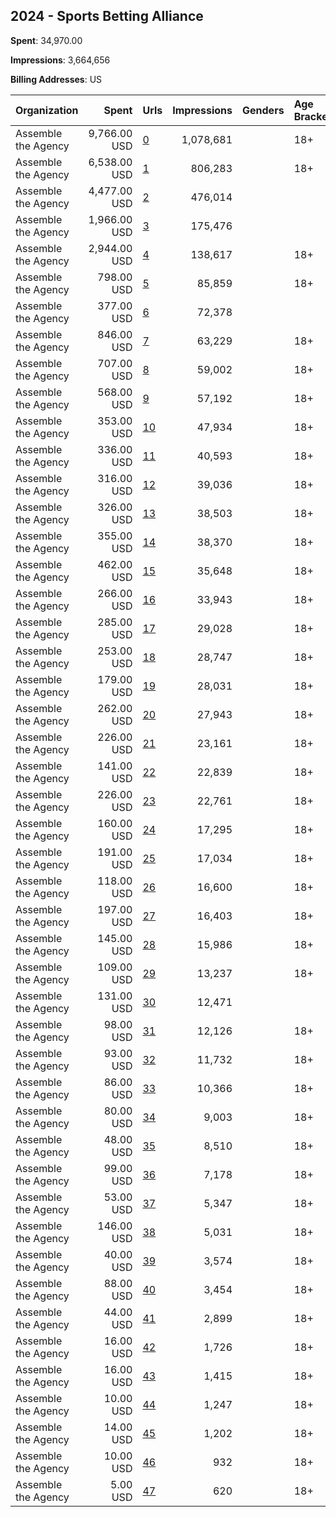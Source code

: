 ## 2024 - Sports Betting Alliance 
**Spent**: 34,970.00

**Impressions**: 3,664,656

**Billing Addresses**: US

|Organization|Spent|Urls|Impressions|Genders|Age Brackets|Country Codes|
|:---|---:|:---|---:|:---|:---|:---|
|Assemble the Agency|9,766.00 USD|[0](https://www.snap.com/political-ads/asset/793e79fe889a6a1f91576ec376adea80d53ea63680215f30ff72c7c2d45613b3?mediaType=png)|1,078,681||18+|united states|
|Assemble the Agency|6,538.00 USD|[1](https://www.snap.com/political-ads/asset/50085d84557151589c341ceb4b08ffa21ddf46e738b9d8a786ea180e5e35f291?mediaType=mp4)|806,283||18+|united states|
|Assemble the Agency|4,477.00 USD|[2](https://www.snap.com/political-ads/asset/8525b7f05a1415f3d6a38f77890a145408090540912ed25e9e175fd5c0579470?mediaType=jpeg)|476,014|||united states|
|Assemble the Agency|1,966.00 USD|[3](https://www.snap.com/political-ads/asset/7baac1b25eaf25bd24d3e0062e5afc73200a0abd2271997262e3dd09b414062c?mediaType=mp4)|175,476|||united states|
|Assemble the Agency|2,944.00 USD|[4](https://www.snap.com/political-ads/asset/098b3a697f6371854ca4a358232ca3203d076a2306579b250b3830d289c96cf3?mediaType=jpg)|138,617||18+|united states|
|Assemble the Agency|798.00 USD|[5](https://www.snap.com/political-ads/asset/ac14551c7e5ac1434742e99e3a582866dbb9ff62671b739808a51d2de8c0ab23?mediaType=png)|85,859||18+|united states|
|Assemble the Agency|377.00 USD|[6](https://www.snap.com/political-ads/asset/38a44ccc8dee900629f5cc2aa3900403ee20292ccd147e97f9b128dcc58cc10f?mediaType=jpg)|72,378|||united states|
|Assemble the Agency|846.00 USD|[7](https://www.snap.com/political-ads/asset/e172401ced21c9cb0ce456bf902519cc11c8d54a5645fd0237f300e10f228877?mediaType=mp4)|63,229||18+|united states|
|Assemble the Agency|707.00 USD|[8](https://www.snap.com/political-ads/asset/8d3ea9eb638d0b6e5af8503080624b901850659fa982b5f8fc9b8e58f97c256c?mediaType=png)|59,002||18+|united states|
|Assemble the Agency|568.00 USD|[9](https://www.snap.com/political-ads/asset/3b7d6b0f58a5c5e650f58084b3946575638bff840ddc1ac3ff1bcb623590b119?mediaType=mp4)|57,192||18+|united states|
|Assemble the Agency|353.00 USD|[10](https://www.snap.com/political-ads/asset/628f1c1c1d03695315e35adaf8c83a92f0513146f65da2d16c672c6a506fba23?mediaType=jpg)|47,934||18+|united states|
|Assemble the Agency|336.00 USD|[11](https://www.snap.com/political-ads/asset/628f1c1c1d03695315e35adaf8c83a92f0513146f65da2d16c672c6a506fba23?mediaType=jpg)|40,593||18+|united states|
|Assemble the Agency|316.00 USD|[12](https://www.snap.com/political-ads/asset/628f1c1c1d03695315e35adaf8c83a92f0513146f65da2d16c672c6a506fba23?mediaType=jpg)|39,036||18+|united states|
|Assemble the Agency|326.00 USD|[13](https://www.snap.com/political-ads/asset/628f1c1c1d03695315e35adaf8c83a92f0513146f65da2d16c672c6a506fba23?mediaType=jpg)|38,503||18+|united states|
|Assemble the Agency|355.00 USD|[14](https://www.snap.com/political-ads/asset/628f1c1c1d03695315e35adaf8c83a92f0513146f65da2d16c672c6a506fba23?mediaType=jpg)|38,370||18+|united states|
|Assemble the Agency|462.00 USD|[15](https://www.snap.com/political-ads/asset/ae9513d2a88c0f8fec11c4772f14f64fee6f864146cabb5e257ef5a6676b3d1c?mediaType=mp4)|35,648||18+|united states|
|Assemble the Agency|266.00 USD|[16](https://www.snap.com/political-ads/asset/9cccc0fcd35491b771f6e90f402864a336266ff0718ffa44cb2ccea08fb010b9?mediaType=jpg)|33,943||18+|united states|
|Assemble the Agency|285.00 USD|[17](https://www.snap.com/political-ads/asset/5d4413c9744e0df5a22bd1869a22c2bf7a99c2902b28012a7de0e64cd71669f8?mediaType=jpeg)|29,028||18+|united states|
|Assemble the Agency|253.00 USD|[18](https://www.snap.com/political-ads/asset/9cccc0fcd35491b771f6e90f402864a336266ff0718ffa44cb2ccea08fb010b9?mediaType=jpg)|28,747||18+|united states|
|Assemble the Agency|179.00 USD|[19](https://www.snap.com/political-ads/asset/30d3ed5eb52c38a4f1cb703b0c2ddd5b08857c371775b2589027b88d342c0d4a?mediaType=jpg)|28,031||18+|united states|
|Assemble the Agency|262.00 USD|[20](https://www.snap.com/political-ads/asset/9cccc0fcd35491b771f6e90f402864a336266ff0718ffa44cb2ccea08fb010b9?mediaType=jpg)|27,943||18+|united states|
|Assemble the Agency|226.00 USD|[21](https://www.snap.com/political-ads/asset/9cccc0fcd35491b771f6e90f402864a336266ff0718ffa44cb2ccea08fb010b9?mediaType=jpg)|23,161||18+|united states|
|Assemble the Agency|141.00 USD|[22](https://www.snap.com/political-ads/asset/30d3ed5eb52c38a4f1cb703b0c2ddd5b08857c371775b2589027b88d342c0d4a?mediaType=jpg)|22,839||18+|united states|
|Assemble the Agency|226.00 USD|[23](https://www.snap.com/political-ads/asset/ac2e59d7d209550acc026dc404143c852192ea202594534b8c6347889733b746?mediaType=mp4)|22,761||18+|united states|
|Assemble the Agency|160.00 USD|[24](https://www.snap.com/political-ads/asset/9cccc0fcd35491b771f6e90f402864a336266ff0718ffa44cb2ccea08fb010b9?mediaType=jpg)|17,295||18+|united states|
|Assemble the Agency|191.00 USD|[25](https://www.snap.com/political-ads/asset/9cccc0fcd35491b771f6e90f402864a336266ff0718ffa44cb2ccea08fb010b9?mediaType=jpg)|17,034||18+|united states|
|Assemble the Agency|118.00 USD|[26](https://www.snap.com/political-ads/asset/30d3ed5eb52c38a4f1cb703b0c2ddd5b08857c371775b2589027b88d342c0d4a?mediaType=jpg)|16,600||18+|united states|
|Assemble the Agency|197.00 USD|[27](https://www.snap.com/political-ads/asset/b8921035540ecd512b54df20fefdeac62d742d4df3e893548d115ef94be28b1c?mediaType=jpeg)|16,403||18+|united states|
|Assemble the Agency|145.00 USD|[28](https://www.snap.com/political-ads/asset/628f1c1c1d03695315e35adaf8c83a92f0513146f65da2d16c672c6a506fba23?mediaType=jpg)|15,986||18+|united states|
|Assemble the Agency|109.00 USD|[29](https://www.snap.com/political-ads/asset/30d3ed5eb52c38a4f1cb703b0c2ddd5b08857c371775b2589027b88d342c0d4a?mediaType=jpg)|13,237||18+|united states|
|Assemble the Agency|131.00 USD|[30](https://www.snap.com/political-ads/asset/8525b7f05a1415f3d6a38f77890a145408090540912ed25e9e175fd5c0579470?mediaType=jpeg)|12,471|||united states|
|Assemble the Agency|98.00 USD|[31](https://www.snap.com/political-ads/asset/9747a9f4833425c8f43cda1f203829577c0bb04be22f7f492a3cbab0082a4a03?mediaType=jpeg)|12,126||18+|united states|
|Assemble the Agency|93.00 USD|[32](https://www.snap.com/political-ads/asset/30d3ed5eb52c38a4f1cb703b0c2ddd5b08857c371775b2589027b88d342c0d4a?mediaType=jpg)|11,732||18+|united states|
|Assemble the Agency|86.00 USD|[33](https://www.snap.com/political-ads/asset/5d4413c9744e0df5a22bd1869a22c2bf7a99c2902b28012a7de0e64cd71669f8?mediaType=jpeg)|10,366||18+|united states|
|Assemble the Agency|80.00 USD|[34](https://www.snap.com/political-ads/asset/30d3ed5eb52c38a4f1cb703b0c2ddd5b08857c371775b2589027b88d342c0d4a?mediaType=jpg)|9,003||18+|united states|
|Assemble the Agency|48.00 USD|[35](https://www.snap.com/political-ads/asset/6b5efde9c7c3e801d0d6f834e1ec1fae3580c00d6215df709073b5fddf078083?mediaType=jpeg)|8,510||18+|united states|
|Assemble the Agency|99.00 USD|[36](https://www.snap.com/political-ads/asset/3bcb318057d507e4100d630c40828020206bb8b64db9bcc84c5267bcc91b481f?mediaType=jpg)|7,178||18+|united states|
|Assemble the Agency|53.00 USD|[37](https://www.snap.com/political-ads/asset/3bcb318057d507e4100d630c40828020206bb8b64db9bcc84c5267bcc91b481f?mediaType=jpg)|5,347||18+|united states|
|Assemble the Agency|146.00 USD|[38](https://www.snap.com/political-ads/asset/75086d0e21792558470748b7474d47c1b9f3a7ccf60ff4bab29d834a02f83ba2?mediaType=jpeg)|5,031||18+|united states|
|Assemble the Agency|40.00 USD|[39](https://www.snap.com/political-ads/asset/9747a9f4833425c8f43cda1f203829577c0bb04be22f7f492a3cbab0082a4a03?mediaType=jpeg)|3,574||18+|united states|
|Assemble the Agency|88.00 USD|[40](https://www.snap.com/political-ads/asset/bba775f3c2170523480a39b98cdba49ec49af570234b5baefe78c873b8f4f070?mediaType=jpeg)|3,454||18+|united states|
|Assemble the Agency|44.00 USD|[41](https://www.snap.com/political-ads/asset/eef1c39b6c3c51b3f93e4afc392000e3f4f56f7656006df618e6ec9589625a2a?mediaType=jpeg)|2,899||18+|united states|
|Assemble the Agency|16.00 USD|[42](https://www.snap.com/political-ads/asset/eef1c39b6c3c51b3f93e4afc392000e3f4f56f7656006df618e6ec9589625a2a?mediaType=jpeg)|1,726||18+|united states|
|Assemble the Agency|16.00 USD|[43](https://www.snap.com/political-ads/asset/bba775f3c2170523480a39b98cdba49ec49af570234b5baefe78c873b8f4f070?mediaType=jpeg)|1,415||18+|united states|
|Assemble the Agency|10.00 USD|[44](https://www.snap.com/political-ads/asset/c1d3892ce416599157a73eda6d3c90b8a23a2f80ac67846ff5269c0e3c17f240?mediaType=jpeg)|1,247||18+|united states|
|Assemble the Agency|14.00 USD|[45](https://www.snap.com/political-ads/asset/75086d0e21792558470748b7474d47c1b9f3a7ccf60ff4bab29d834a02f83ba2?mediaType=jpeg)|1,202||18+|united states|
|Assemble the Agency|10.00 USD|[46](https://www.snap.com/political-ads/asset/c1d3892ce416599157a73eda6d3c90b8a23a2f80ac67846ff5269c0e3c17f240?mediaType=jpeg)|932||18+|united states|
|Assemble the Agency|5.00 USD|[47](https://www.snap.com/political-ads/asset/6b5efde9c7c3e801d0d6f834e1ec1fae3580c00d6215df709073b5fddf078083?mediaType=jpeg)|620||18+|united states|
